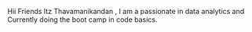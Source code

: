 Hii Friends Itz Thavamanikandan , I am a passionate in data analytics and Currently doing the boot camp in code basics.
